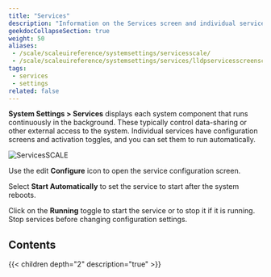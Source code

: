 ```yaml
---
title: "Services"
description: "Information on the Services screen and individual service articles in the Services area."
geekdocCollapseSection: true
weight: 50
aliases: 
 - /scale/scaleuireference/systemsettings/servicesscale/
 - /scale/scaleuireference/systemsettings/services/lldpservicesscreenscale/
tags:
 - services
 - settings
related: false
---
```


**System Settings > Services** displays each system component that runs continuously in the background. These typically control data-sharing or other external access to the system. Individual services have configuration screens and activation toggles, and you can set them to run automatically.

![ServicesSCALE](/images/SCALE/SystemSettings/ServicesSCALE.png "SCALE Service Screen")

Use the <span class="material-icons">edit</span> **Configure** icon to open the service configuration screen.

Select **Start Automatically** to set the service to start after the system reboots.

Click on the **Running** toggle to start the service or to stop it if it is running. Stop services before changing configuration settings.

## Contents

{{< children depth="2" description="true" >}}
